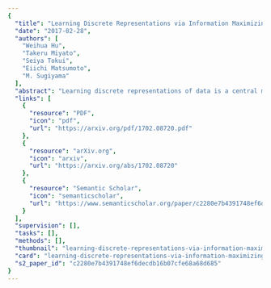 ```yaml
---
{
  "title": "Learning Discrete Representations via Information Maximizing Self-Augmented Training",
  "date": "2017-02-28",
  "authors": [
    "Weihua Hu",
    "Takeru Miyato",
    "Seiya Tokui",
    "Eiichi Matsumoto",
    "M. Sugiyama"
  ],
  "abstract": "Learning discrete representations of data is a central machine learning task because of the compactness of the representations and ease of interpretation. The task includes clustering and hash learning as special cases. Deep neural networks are promising to be used because they can model the non-linearity of data and scale to large datasets. However, their model complexity is huge, and therefore, we need to carefully regularize the networks in order to learn useful representations that exhibit intended invariance for applications of interest. To this end, we propose a method called Information Maximizing Self-Augmented Training (IMSAT). In IMSAT, we use data augmentation to impose the invari-ance on discrete representations. More specifically, we encourage the predicted representations of augmented data points to be close to those of the original data points in an end-to-end fashion. At the same time, we maximize the information-theoretic dependency between data and their predicted discrete representations. Extensive experiments on benchmark datasets show that IMSAT produces state-of-the-art results for both clustering and unsupervised hash learning.",
  "links": [
    {
      "resource": "PDF",
      "icon": "pdf",
      "url": "https://arxiv.org/pdf/1702.08720.pdf"
    },
    {
      "resource": "arXiv.org",
      "icon": "arxiv",
      "url": "https://arxiv.org/abs/1702.08720"
    },
    {
      "resource": "Semantic Scholar",
      "icon": "semanticscholar",
      "url": "https://www.semanticscholar.org/paper/c2280e7b4391748ef6decdb16b07cfe68a68d685"
    }
  ],
  "supervision": [],
  "tasks": [],
  "methods": [],
  "thumbnail": "learning-discrete-representations-via-information-maximizing-self-augmented-training-thumb.jpg",
  "card": "learning-discrete-representations-via-information-maximizing-self-augmented-training-card.jpg",
  "s2_paper_id": "c2280e7b4391748ef6decdb16b07cfe68a68d685"
}
---
```


